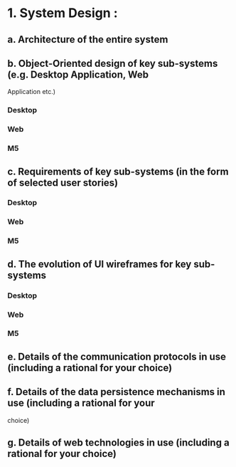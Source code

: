 # 1. System Design :
## a. Architecture of the entire system
## b. Object-Oriented design of key sub-systems (e.g. Desktop Application, Web
Application etc.)
### Desktop
### Web
### M5

## c. Requirements of key sub-systems (in the form of selected user stories)
### Desktop
### Web
### M5
## d. The evolution of UI wireframes for key sub-systems
### Desktop
### Web
### M5
## e. Details of the communication protocols in use (including a rational for your choice)
## f. Details of the data persistence mechanisms in use (including a rational for your
choice)
## g. Details of web technologies in use (including a rational for your choice)
